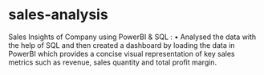 # sales-analysis
Sales Insights of Company using PowerBI & SQL : 
•	Analysed the data with the help of SQL and then created a dashboard by loading the data in PowerBI which provides a concise visual representation of key sales metrics such as revenue, sales quantity and total profit margin.

